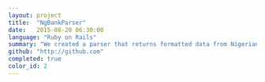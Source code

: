 ```yaml
---
layout: project
title:  "NgBankParser"
date:   2015-08-20 06:30:00
language: "Ruby on Rails"
summary: "We created a parser that returns formatted data from Nigerian bank statements"
github: "http://github.com"
completed: true
color_id: 2
---
```


